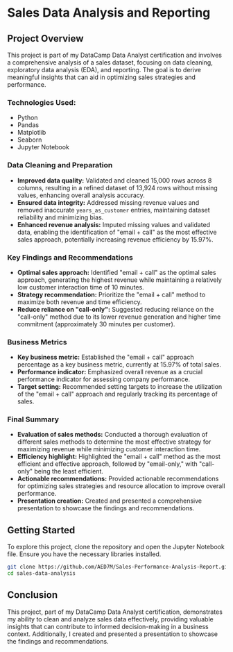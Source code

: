 # Sales Data Analysis and Reporting

## Project Overview

This project is part of my DataCamp Data Analyst certification and involves a comprehensive analysis of a sales dataset, focusing on data cleaning, exploratory data analysis (EDA), and reporting. The goal is to derive meaningful insights that can aid in optimizing sales strategies and performance.

### Technologies Used:
- Python
- Pandas
- Matplotlib
- Seaborn
- Jupyter Notebook

### Data Cleaning and Preparation
- **Improved data quality:** Validated and cleaned 15,000 rows across 8 columns, resulting in a refined dataset of 13,924 rows without missing values, enhancing overall analysis accuracy.
- **Ensured data integrity:** Addressed missing revenue values and removed inaccurate `years_as_customer` entries, maintaining dataset reliability and minimizing bias.
- **Enhanced revenue analysis:** Imputed missing values and validated data, enabling the identification of "email + call" as the most effective sales approach, potentially increasing revenue efficiency by 15.97%.

### Key Findings and Recommendations
- **Optimal sales approach:** Identified "email + call" as the optimal sales approach, generating the highest revenue while maintaining a relatively low customer interaction time of 10 minutes.
- **Strategy recommendation:** Prioritize the "email + call" method to maximize both revenue and time efficiency.
- **Reduce reliance on "call-only":** Suggested reducing reliance on the "call-only" method due to its lower revenue generation and higher time commitment (approximately 30 minutes per customer).

### Business Metrics
- **Key business metric:** Established the "email + call" approach percentage as a key business metric, currently at 15.97% of total sales.
- **Performance indicator:** Emphasized overall revenue as a crucial performance indicator for assessing company performance.
- **Target setting:** Recommended setting targets to increase the utilization of the "email + call" approach and regularly tracking its percentage of sales.

### Final Summary
- **Evaluation of sales methods:** Conducted a thorough evaluation of different sales methods to determine the most effective strategy for maximizing revenue while minimizing customer interaction time.
- **Efficiency highlight:** Highlighted the "email + call" method as the most efficient and effective approach, followed by "email-only," with "call-only" being the least efficient.
- **Actionable recommendations:** Provided actionable recommendations for optimizing sales strategies and resource allocation to improve overall performance.
- **Presentation creation:** Created and presented a comprehensive presentation to showcase the findings and recommendations.

## Getting Started

To explore this project, clone the repository and open the Jupyter Notebook file. Ensure you have the necessary libraries installed.

```bash
git clone https://github.com/AED7M/Sales-Performance-Analysis-Report.git
cd sales-data-analysis
```

## Conclusion

This project, part of my DataCamp Data Analyst certification, demonstrates my ability to clean and analyze sales data effectively, providing valuable insights that can contribute to informed decision-making in a business context. Additionally, I created and presented a presentation to showcase the findings and recommendations.
